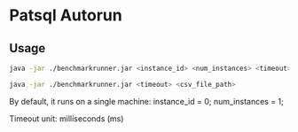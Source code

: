 # Patsql Autorun

## Usage



```bash
java -jar ./benchmarkrunner.jar <instance_id> <num_instances> <timeout> <csv_file_path>
```
```bash
java -jar ./benchmarkrunner.jar <timeout> <csv_file_path>
```

By default, it runs on a single machine: instance_id = 0; num_instances = 1;

Timeout unit: milliseconds (ms)